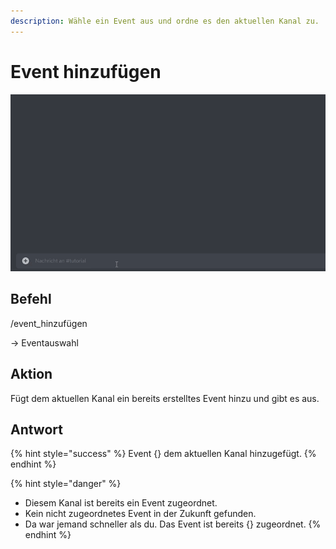 ```yaml
---
description: Wähle ein Event aus und ordne es den aktuellen Kanal zu.
---
```


# Event hinzufügen

![](../../.gitbook/assets/Slotbot-AddEventToChannel.gif)

## Befehl

/event\_hinzufügen

\-> Eventauswahl

## Aktion

Fügt dem aktuellen Kanal ein bereits erstelltes Event hinzu und gibt es aus.

## Antwort

{% hint style="success" %}
Event {} dem aktuellen Kanal hinzugefügt.
{% endhint %}

{% hint style="danger" %}
* Diesem Kanal ist bereits ein Event zugeordnet.
* Kein nicht zugeordnetes Event in der Zukunft gefunden.
* Da war jemand schneller als du. Das Event ist bereits {} zugeordnet.
{% endhint %}
